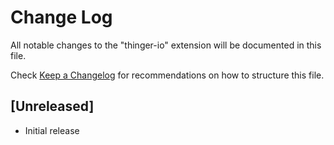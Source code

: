 # Change Log

All notable changes to the "thinger-io" extension will be documented in this file.

Check [Keep a Changelog](http://keepachangelog.com/) for recommendations on how to structure this file.

## [Unreleased]

- Initial release